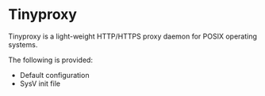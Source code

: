 # Tinyproxy

Tinyproxy is a light-weight HTTP/HTTPS proxy daemon for POSIX operating systems.

The following is provided:

* Default configuration
* SysV init file
